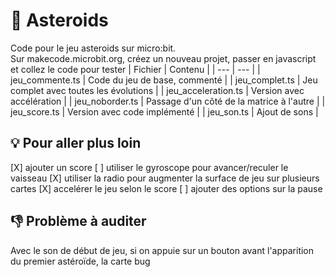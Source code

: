 # :rocket: Asteroids

Code pour le jeu asteroids sur micro:bit.   
Sur makecode.microbit.org, créez un nouveau projet, passer en javascript et collez le code pour tester
| Fichier | Contenu |
| --- | --- |
| jeu_commente.ts | Code du jeu de base, commenté |
| jeu_complet.ts | Jeu complet avec toutes les évolutions |
| jeu_acceleration.ts | Version avec accélération |
| jeu_noborder.ts | Passage d'un côté de la matrice à l'autre |
| jeu_score.ts | Version avec code implémenté |
| jeu_son.ts | Ajout de sons |


## :bulb: Pour aller plus loin
[X] ajouter un score
[ ] utiliser le gyroscope pour avancer/reculer le vaisseau
[X] utiliser la radio pour augmenter la surface de jeu sur plusieurs cartes
[X] accelérer le jeu selon le score
[ ] ajouter des options sur la pause


## :thumbsdown: Problème à auditer
Avec le son de début de jeu, si on appuie sur un bouton avant l'apparition du premier astéroïde, la carte bug
